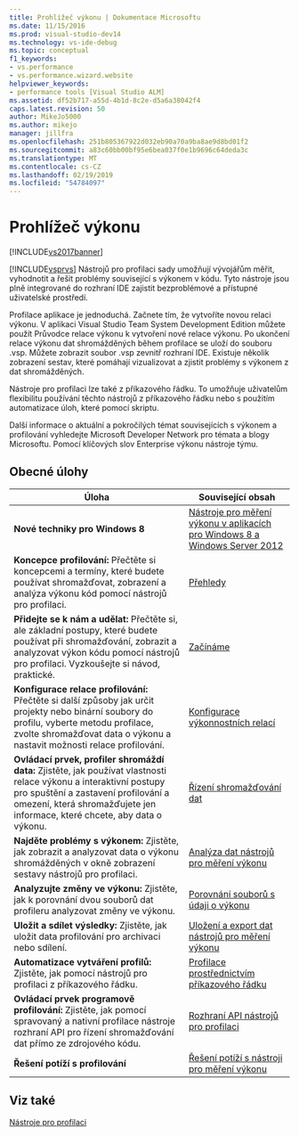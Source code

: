 ```yaml
---
title: Prohlížeč výkonu | Dokumentace Microsoftu
ms.date: 11/15/2016
ms.prod: visual-studio-dev14
ms.technology: vs-ide-debug
ms.topic: conceptual
f1_keywords:
- vs.performance
- vs.performance.wizard.website
helpviewer_keywords:
- performance tools [Visual Studio ALM]
ms.assetid: df52b717-a55d-4b1d-8c2e-d5a6a38042f4
caps.latest.revision: 50
author: MikeJo5000
ms.author: mikejo
manager: jillfra
ms.openlocfilehash: 251b805367922d032eb90a70a9ba8ae9d8bd01f2
ms.sourcegitcommit: a83c60bb00bf95e6bea037f0e1b9696c64deda3c
ms.translationtype: MT
ms.contentlocale: cs-CZ
ms.lasthandoff: 02/19/2019
ms.locfileid: "54784097"
---
```

# <a name="performance-explorer"></a>Prohlížeč výkonu
[!INCLUDE[vs2017banner](../includes/vs2017banner.md)]

[!INCLUDE[vsprvs](../includes/vsprvs-md.md)] Nástrojů pro profilaci sady umožňují vývojářům měřit, vyhodnotit a řešit problémy související s výkonem v kódu. Tyto nástroje jsou plně integrované do rozhraní IDE zajistit bezproblémové a přístupné uživatelské prostředí.  
  
 Profilace aplikace je jednoduchá. Začnete tím, že vytvoříte novou relaci výkonu. V aplikaci Visual Studio Team System Development Edition můžete použít Průvodce relace výkonu k vytvoření nové relace výkonu. Po ukončení relace výkonu dat shromážděných během profilace se uloží do souboru .vsp. Můžete zobrazit soubor .vsp zevnitř rozhraní IDE. Existuje několik zobrazení sestav, které pomáhají vizualizovat a zjistit problémy s výkonem z dat shromážděných.  
  
 Nástroje pro profilaci lze také z příkazového řádku. To umožňuje uživatelům flexibilitu používání těchto nástrojů z příkazového řádku nebo s použitím automatizace úloh, které pomocí skriptu.  
  
 Další informace o aktuální a pokročilých témat souvisejících s výkonem a profilování vyhledejte Microsoft Developer Network pro témata a blogy Microsoftu. Pomocí klíčových slov Enterprise výkonu nástroje týmu.  
  
## <a name="common-tasks"></a>Obecné úlohy  
  
|Úloha|Související obsah|  
|----------|---------------------|  
|**Nové techniky pro Windows 8**|[Nástroje pro měření výkonu v aplikacích pro Windows 8 a Windows Server 2012](../profiling/performance-tools-on-windows-8-and-windows-server-2012-applications.md)|  
|**Koncepce profilování:** Přečtěte si koncepcemi a termíny, které budete používat shromažďovat, zobrazení a analýza výkonu kód pomocí nástrojů pro profilaci.|[Přehledy](../profiling/overviews-performance-tools.md)|  
|**Přidejte se k nám a udělat:** Přečtěte si, ale základní postupy, které budete používat při shromažďování, zobrazit a analyzovat výkon kódu pomocí nástrojů pro profilaci. Vyzkoušejte si návod, praktické.|[Začínáme](../profiling/getting-started-with-performance-tools.md)|  
|**Konfigurace relace profilování:** Přečtěte si další způsoby jak určit projekty nebo binární soubory do profilu, vyberte metodu profilace, zvolte shromažďovat data o výkonu a nastavit možnosti relace profilování.|[Konfigurace výkonnostních relací](../profiling/configuring-performance-sessions.md)|  
|**Ovládací prvek, profiler shromáždí data:** Zjistěte, jak používat vlastnosti relace výkonu a interaktivní postupy pro spuštění a zastavení profilování a omezení, která shromažďujete jen informace, které chcete, aby data o výkonu.|[Řízení shromažďování dat](../profiling/controlling-data-collection.md)|  
|**Najděte problémy s výkonem:** Zjistěte, jak zobrazit a analyzovat data o výkonu shromážděných v okně zobrazení sestavy nástrojů pro profilaci.|[Analýza dat nástrojů pro měření výkonu](../profiling/analyzing-performance-tools-data.md)|  
|**Analyzujte změny ve výkonu:** Zjistěte, jak k porovnání dvou souborů dat profileru analyzovat změny ve výkonu.|[Porovnání souborů s údaji o výkonu](../profiling/comparing-performance-data-files.md)|  
|**Uložit a sdílet výsledky:** Zjistěte, jak uložit data profilování pro archivaci nebo sdílení.|[Uložení a export dat nástrojů pro měření výkonu](../profiling/saving-and-exporting-performance-tools-data.md)|  
|**Automatizace vytváření profilů:** Zjistěte, jak pomocí nástrojů pro profilaci z příkazového řádku.|[Profilace prostřednictvím příkazového řádku](../profiling/using-the-profiling-tools-from-the-command-line.md)|  
|**Ovládací prvek programově profilování:** Zjistěte, jak pomocí spravovaný a nativní profilace nástroje rozhraní API pro řízení shromažďování dat přímo ze zdrojového kódu.|[Rozhraní API nástrojů pro profilaci](../profiling/profiling-tools-apis.md)|  
|**Řešení potíží s profilování**|[Řešení potíží s nástroji pro měření výkonu](../profiling/troubleshooting-performance-tools-issues.md)|  
  
## <a name="see-also"></a>Viz také  
 [Nástroje pro profilaci](../profiling/profiling-tools.md)
